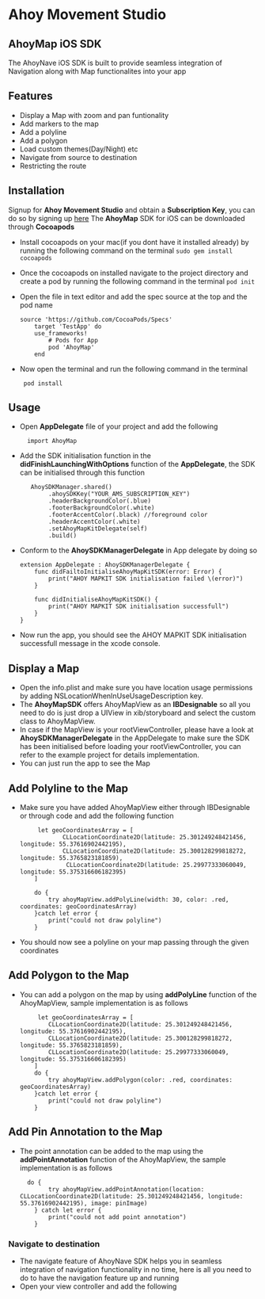 # Ahoy Movement Studio
## AhoyMap iOS SDK



The AhoyNave iOS SDK is built to provide seamless integration of Navigation along with Map functionalites into your app


## Features

- Display a Map with zoom and pan funtionality
- Add markers to the map
- Add a polyline
- Add a polygon
- Load custom themes(Day/Night) etc
- Navigate from source to destination
- Restricting the route



## Installation

  Signup for **Ahoy Movement Studio** and obtain a **Subscription Key**, you can do so by signing up [here](https://ams.ahoy.technology)
  The **AhoyMap** SDK for iOS can be downloaded through **Cocoapods**
  
  - Install cocoapods on your mac(if you dont have it installed already) by running the following command on the terminal
        ```
    sudo gem install cocoapods
        ```   
- Once the cocoapods on installed navigate to the project directory and create a pod by running the following command in the terminal
       ```
    pod init
        ``` 
- Open the  file in text editor and add the spec source at the top and the pod name  

    ```
    source 'https://github.com/CocoaPods/Specs' 
        target 'TestApp' do
        use_frameworks!
            # Pods for App
            pod 'AhoyMap'
        end
    ``` 
- Now open the terminal and run the following command in the terminal

     ```
      pod install
     ``` 

## Usage
- Open **AppDelegate** file of your project and add the following

    ```
      import AhoyMap
    ``` 
- Add the SDK initialisation function in the **didFinishLaunchingWithOptions** function of the **AppDelegate**, the SDK can be initialised through this function

    ```
       AhoySDKManager.shared()
            .ahoySDKKey("YOUR_AMS_SUBSCRIPTION_KEY")
            .headerBackgroundColor(.blue)
            .footerBackgroundColor(.white)
            .footerAccentColor(.black) //foreground color
            .headerAccentColor(.white)
            .setAhoyMapKitDelegate(self)
            .build()
    ```
- Conform to the **AhoySDKManagerDelegate** in App delegate by doing so

    ```
    extension AppDelegate : AhoySDKManagerDelegate {
        func didFailtoInitialiseAhoyMapKitSDK(error: Error) {
            print("AHOY MAPKIT SDK initialisation failed \(error)")
        }

        func didInitialiseAhoyMapKitSDK() {
            print("AHOY MAPKIT SDK initialisation successfull")
        }
    }
    ```
- Now run the app, you should see the AHOY MAPKIT SDK initialisation successfull message in the xcode console.

## Display a Map
- Open the info.plist and make sure you have location usage permissions by adding NSLocationWhenInUseUsageDescription key.
- The **AhoyMapSDK** offers AhoyMapView as an **IBDesignable** so all you need to do is just drop a UIView in xib/storyboard and select the custom class to AhoyMapView.
- In case if the MapView is your rootViewController, please have a look at **AhoySDKManagerDelegate** in the AppDelegate to make sure the SDK has been initialised before loading your rootViewController, you can refer to the example project for details implementation.
- You can just run the app to see the Map

## Add Polyline to the Map
- Make sure you have added AhoyMapView either through IBDesignable or through code and add the following function

    ```
         let geoCoordinatesArray = [
                CLLocationCoordinate2D(latitude: 25.301249248421456, longitude: 55.37616902442195),
                CLLocationCoordinate2D(latitude: 25.300128299818272, longitude: 55.3765823181859),
                 CLLocationCoordinate2D(latitude: 25.29977333060049, longitude: 55.375316606182395)
        ]
        
        do {
            try ahoyMapView.addPolyLine(width: 30, color: .red, coordinates: geoCoordinatesArray)
        }catch let error {
            print("could not draw polyline")
        }
    ```
- You should now see a polyline on your map passing through the given coordinates

## Add Polygon to the Map
- You can add a polygon on the map by using **addPolyLine** function of the AhoyMapView, sample implementation is as follows

    ```
         let geoCoordinatesArray = [
            CLLocationCoordinate2D(latitude: 25.301249248421456, longitude: 55.37616902442195),
            CLLocationCoordinate2D(latitude: 25.300128299818272, longitude: 55.3765823181859),
            CLLocationCoordinate2D(latitude: 25.29977333060049, longitude: 55.375316606182395)
        ]
        do {
            try ahoyMapView.addPolygon(color: .red, coordinates: geoCoordinatesArray)        
        }catch let error {
            print("could not draw polyline")
        }
    ```
## Add Pin Annotation to the Map
- The point annotation can be added to the map using the **addPointAnnotation** function of the AhoyMapView, the sample implementation is as follows

    ```
      do {
            try ahoyMapView.addPointAnnotation(location: CLLocationCoordinate2D(latitude: 25.301249248421456, longitude: 55.37616902442195), image: pinImage)
        } catch let error {
            print("could not add point annotation")
        }
    ```
 ### Navigate to destination
 - The navigate feature of AhoyNave SDK helps you in seamless integration of navigation functionality in no time, here is all you need to do to have the navigation feature up and running
 - Open your view controller and add the following
 



